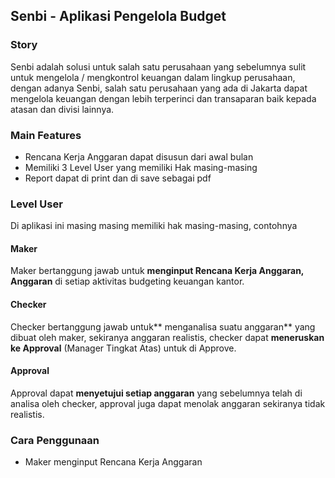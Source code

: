 ## Senbi - Aplikasi Pengelola Budget

### Story
Senbi adalah solusi untuk salah satu perusahaan yang sebelumnya sulit untuk mengelola / mengkontrol keuangan dalam lingkup perusahaan, dengan adanya Senbi, salah satu perusahaan yang ada di Jakarta dapat mengelola keuangan dengan lebih terperinci dan transaparan baik kepada atasan dan divisi lainnya.

### Main Features
 * Rencana Kerja Anggaran dapat disusun dari awal bulan
 * Memiliki 3 Level User yang memiliki Hak masing-masing
 * Report dapat di print dan di save sebagai pdf

### Level User
Di aplikasi ini masing masing memiliki hak masing-masing, contohnya
#### Maker
Maker bertanggung jawab untuk **menginput Rencana Kerja Anggaran, Anggaran** di setiap aktivitas budgeting keuangan kantor.
#### Checker
Checker bertanggung jawab untuk** menganalisa suatu anggaran** yang dibuat oleh maker, sekiranya anggaran realistis, checker dapat **meneruskan ke Approval** (Manager Tingkat Atas) untuk di Approve.
#### Approval
Approval dapat **menyetujui setiap anggaran** yang sebelumnya telah di analisa oleh checker, approval juga dapat menolak anggaran sekiranya tidak realistis.

### Cara Penggunaan
- Maker menginput Rencana Kerja Anggaran
